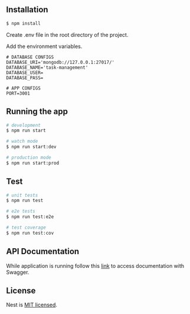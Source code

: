 ## Installation

```bash
$ npm install
```

Create .env file in the root directory of the project.

Add the environment variables.

```
# DATABASE CONFIGS
DATABASE_URI='mongodb://127.0.0.1:27017/'
DATABASE_NAME='task-management'
DATABASE_USER=
DATABASE_PASS=

# APP CONFIGS
PORT=3001
```

## Running the app

```bash
# development
$ npm run start

# watch mode
$ npm run start:dev

# production mode
$ npm run start:prod
```

## Test

```bash
# unit tests
$ npm run test

# e2e tests
$ npm run test:e2e

# test coverage
$ npm run test:cov
```

## API Documentation

While application is running follow this [link](http://localhost:3001/api) to access documentation with Swagger.

## License

Nest is [MIT licensed](LICENSE).
